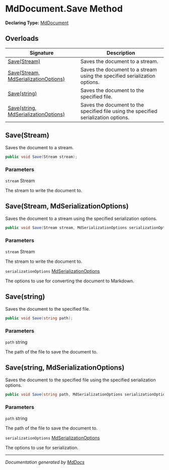 ﻿# MdDocument.Save Method

**Declaring Type:** [MdDocument](../index.md)

## Overloads

| Signature                                                                  | Description                                                                         |
| -------------------------------------------------------------------------- | ----------------------------------------------------------------------------------- |
| [Save(Stream)](#savestream)                                                | Saves the document to a stream.                                                     |
| [Save(Stream, MdSerializationOptions)](#savestream-mdserializationoptions) | Saves the document to a stream using the specified serialization options.           |
| [Save(string)](#savestring)                                                | Saves the document to the specified file.                                           |
| [Save(string, MdSerializationOptions)](#savestring-mdserializationoptions) | Saves the document to the specified file using the specified serialization options. |

## Save(Stream)

Saves the document to a stream.

```csharp
public void Save(Stream stream);
```

### Parameters

`stream`  Stream

The stream to write the document to.

## Save(Stream, MdSerializationOptions)

Saves the document to a stream using the specified serialization options.

```csharp
public void Save(Stream stream, MdSerializationOptions serializationOptions);
```

### Parameters

`stream`  Stream

The stream to write the document to.

`serializationOptions`  [MdSerializationOptions](../../MdSerializationOptions/index.md)

The options to use for converting the document to Markdown.

## Save(string)

Saves the document to the specified file.

```csharp
public void Save(string path);
```

### Parameters

`path`  string

The path of the file to save the document to.

## Save(string, MdSerializationOptions)

Saves the document to the specified file using the specified serialization options.

```csharp
public void Save(string path, MdSerializationOptions serializationOptions);
```

### Parameters

`path`  string

The path of the file to save the document to.

`serializationOptions`  [MdSerializationOptions](../../MdSerializationOptions/index.md)

The options to use for serialization.

___

*Documentation generated by [MdDocs](https://github.com/ap0llo/mddocs)*
